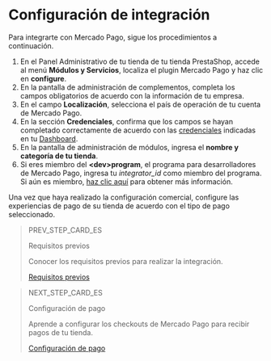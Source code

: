 # Configuración de integración
 
Para integrarte con Mercado Pago, sigue los procedimientos a continuación.
 
1. En el Panel Administrativo de tu tienda de tu tienda PrestaShop, accede al menú **Módulos y Servicios**, localiza el plugin Mercado Pago y haz clic en **configure**.
2. En la pantalla de administración de complementos, completa los campos obligatorios de acuerdo con la información de tu empresa.
3. En el campo **Localización**, selecciona el país de operación de tu cuenta de Mercado Pago.
4. En la sección **Credenciales**, confirma que los campos se hayan completado correctamente de acuerdo con las [credenciales](/developers/es/guides/additional-content/credentials/credentials) indicadas en tu [Dashboard](/developers/es/guides/additional-content/dashboard/introduction).
5. En la pantalla de administración de módulos, ingresa el **nombre y categoría de tu tienda**.
6. Si eres miembro del **&lt;dev&gt;program**, el programa para desarrolladores de Mercado Pago, ingresa tu *integrator_id* como miembro del programa. Si aún es miembro, [haz clic aquí](/developers/es/developer-program) para obtener más información.
 
Una vez que haya realizado la configuración comercial, configure las experiencias de pago de su tienda de acuerdo con el tipo de pago seleccionado.

> PREV_STEP_CARD_ES
>
> Requisitos previos
>
> Conocer los requisitos previos para realizar la integración.
>
> [Requisitos previos](/developers/es/docs/prestashop/prerequisites)

> NEXT_STEP_CARD_ES
>
> Configuración de pago
>
> Aprende a configurar los checkouts de Mercado Pago para recibir pagos de tu tienda.
>
> [Configuración de pago](/developers/es/docs/prestashop/payment-configuration)